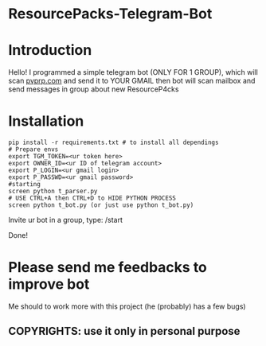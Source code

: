 # ResourcePacks-Telegram-Bot

<h1>Introduction</h1>
<p>Hello! I programmed a simple telegram bot (ONLY FOR 1 GROUP), which will scan <a href="https://pvprp.com/">pvprp.com</a> and send it to YOUR GMAIL then bot will scan mailbox and send messages in group about new ResourceP4cks</p>

<h1>Installation</h1>

```
pip install -r requirements.txt # to install all dependings
# Prepare envs
export TGM_TOKEN=<ur token here>
export OWNER_ID=<ur ID of telegram account>
export P_LOGIN=<ur gmail login>
export P_PASSWD=<ur gmail password>
#starting
screen python t_parser.py
# USE CTRL+A then CTRL+D to HIDE PYTHON PROCESS
screen python t_bot.py (or just use python t_bot.py)
```
<p>Invite ur bot in a group,
type: /start</p>

<p>Done!</p>


<h1>Please send me feedbacks to improve bot</h1>
<p>Me should to work more with this project (he (probably) has a few bugs)

 
## COPYRIGHTS: use it only in personal purpose
  
